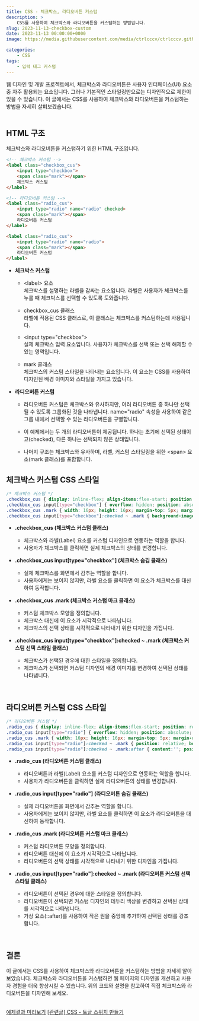 ```yaml
---
title: CSS - 체크박스, 라디오버튼 커스텀
description: >  
    CSS를 사용하여 체크박스와 라디오버튼을 커스텀하는 방법입니다.
slug: 2023-11-13-checkbox-custom
date: 2023-11-13 00:00:00+0000
image: https://media.githubusercontent.com/media/ctrlcccv/ctrlcccv.github.io/master/assets/img/post/2023-11-13-checkbox-custom.webp

categories:
    - CSS
tags:
    - 입력 태그 커스텀
---
```

웹 디자인 및 개발 프로젝트에서, 체크박스와 라디오버튼은 사용자 인터페이스(UI) 요소 중 자주 활용되는 요소입니다. 그러나 기본적인 스타일링만으로는 디자인적으로 제한이 있을 수 있습니다. 이 글에서는 CSS를 사용하여 체크박스와 라디오버튼을 커스텀하는 방법을 자세히 살펴보겠습니다.  
<br>

## HTML 구조
체크박스와 라디오버튼을 커스텀하기 위한 HTML 구조입니다.
```html
<!-- 체크박스 커스텀 -->
<label class="checkbox_cus">
    <input type="checkbox">
    <span class="mark"></span>
    체크박스 커스텀
</label>

<!-- 라디오버튼 커스텀 -->
<label class="radio_cus">
    <input type="radio" name="radio" checked>
    <span class="mark"></span>
    라디오버튼 커스텀
</label>

<label class="radio_cus">
    <input type="radio" name="radio">
    <span class="mark"></span>
    라디오버튼 커스텀
</label>
```
* **체크박스 커스텀**  
  * &lt;label&gt; 요소  
  체크박스를 설명하는 라벨을 감싸는 요소입니다. 라벨은 사용자가 체크박스를 누를 때 체크박스를 선택할 수 있도록 도와줍니다.

  * checkbox_cus 클래스  
  라벨에 적용된 CSS 클래스로, 이 클래스는 체크박스를 커스텀하는데 사용됩니다.

  * &lt;input type="checkbox"&gt;   
  실제 체크박스 입력 요소입니다. 사용자가 체크박스를 선택 또는 선택 해제할 수 있는 영역입니다.  

  * mark 클래스     
  체크박스의 커스텀 스타일을 나타내는 요소입니다. 이 요소는 CSS를 사용하여 디자인된 배경 이미지와 스타일을 가지고 있습니다.

* **라디오버튼 커스텀**
  * 라디오버튼 커스텀은 체크박스와 유사하지만, 여러 라디오버튼 중 하나만 선택될 수 있도록 그룹화된 것을 나타냅니다. name="radio" 속성을 사용하여 같은 그룹 내에서 선택할 수 있는 라디오버튼을 구별합니다.  

  * 이 예제에서는 두 개의 라디오버튼이 제공됩니다. 하나는 초기에 선택된 상태이고(checked), 다른 하나는 선택되지 않은 상태입니다.   

  * 나머지 구조는 체크박스와 유사하며, 라벨, 커스텀 스타일링을 위한 &lt;span&gt; 요소(mark 클래스)를 포함합니다.  

<script async src="https://pagead2.googlesyndication.com/pagead/js/adsbygoogle.js?client=ca-pub-8535540836842352" crossorigin="anonymous"></script>
<ins class="adsbygoogle"
     style="display:block; text-align:center;"
     data-ad-layout="in-article"
     data-ad-format="fluid"
     data-ad-client="ca-pub-8535540836842352"
     data-ad-slot="2974559225"></ins>
<script>
     (adsbygoogle = window.adsbygoogle || []).push({});
</script>

## 체크박스 커스텀 CSS 스타일
```css
/* 체크박스 커스텀 */
.checkbox_cus { display: inline-flex; align-items:flex-start; position: relative; font-size: 16px; cursor: pointer; } 
.checkbox_cus input[type="checkbox"] { overflow: hidden; position: absolute; width: 1px; height: 1px; margin: -1px; font-size: initial; clip: rect(0 0 0 0); } 
.checkbox_cus .mark { width: 16px; height: 16px; margin-top: 5px; margin-right: 8px; background:url('check.png') center center no-repeat; background-size: contain; } 
.checkbox_cus input[type="checkbox"]:checked ~ .mark { background-image: url('check_on.png'); } 
```
* **.checkbox_cus (체크박스 커스텀 클래스)**  
  * 체크박스와 라벨(Label) 요소를 커스텀 디자인으로 연동하는 역할을 합니다.  
  * 사용자가 체크박스를 클릭하면 실제 체크박스의 상태를 변경합니다.

* **.checkbox_cus input[type="checkbox"] (체크박스 숨김 클래스)**
  * 실제 체크박스를 화면에서 감추는 역할을 합니다.
  * 사용자에게는 보이지 않지만, 라벨 요소를 클릭하면 이 요소가 체크박스를 대신하여 동작합니다.

* **.checkbox_cus .mark (체크박스 커스텀 마크 클래스)**  
  * 커스텀 체크박스 모양을 정의합니다.
  * 체크박스 대신에 이 요소가 시각적으로 나타납니다.
  * 체크박스의 선택 상태를 시각적으로 나타내기 위한 디자인을 가집니다.

* **.checkbox_cus input[type="checkbox"]:checked ~ .mark (체크박스 커스텀 선택 스타일 클래스)**
  * 체크박스가 선택된 경우에 대한 스타일을 정의합니다.
  * 체크박스가 선택되면 커스텀 디자인의 배경 이미지를 변경하여 선택된 상태를 나타냅니다.  
<br>

## 라디오버튼 커스텀 CSS 스타일
```css
/* 라디오버튼 커스텀 */
.radio_cus { display: inline-flex; align-items:flex-start; position: relative; font-size: 16px; cursor: pointer; } 
.radio_cus input[type="radio"] { overflow: hidden; position: absolute; width: 1px; height: 1px; margin: -1px; font-size: initial; clip: rect(0 0 0 0); } 
.radio_cus .mark { width: 16px; height: 16px; margin-top: 5px; margin-right: 8px; background: #fff; border: 1px solid #ddd; border-radius:50%; } 
.radio_cus input[type="radio"]:checked ~ .mark { position: relative; border-color: #000; } 
.radio_cus input[type="radio"]:checked ~ .mark:after { content:''; position: absolute; top: 50%; left: 50%; width: 10px; height: 10px; background: #000; border-radius:50%; transform: translate(-50%,-50%); } 
```
* **.radio_cus (라디오버튼 커스텀 클래스)**
  * 라디오버튼과 라벨(Label) 요소를 커스텀 디자인으로 연동하는 역할을 합니다.
  * 사용자가 라디오버튼을 클릭하면 실제 라디오버튼의 상태를 변경합니다.

* **.radio_cus input[type="radio"] (라디오버튼 숨김 클래스)**
  * 실제 라디오버튼을 화면에서 감추는 역할을 합니다.
  * 사용자에게는 보이지 않지만, 라벨 요소를 클릭하면 이 요소가 라디오버튼을 대신하여 동작합니다.

* **.radio_cus .mark (라디오버튼 커스텀 마크 클래스)**
  * 커스텀 라디오버튼 모양을 정의합니다.
  * 라디오버튼 대신에 이 요소가 시각적으로 나타납니다.
  * 라디오버튼의 선택 상태를 시각적으로 나타내기 위한 디자인을 가집니다.

* **.radio_cus input[type="radio"]:checked ~ .mark (라디오버튼 커스텀 선택 스타일 클래스)**
  * 라디오버튼이 선택된 경우에 대한 스타일을 정의합니다.
  * 라디오버튼이 선택되면 커스텀 디자인의 테두리 색상을 변경하고 선택된 상태를 시각적으로 나타냅니다.
  * 가상 요소(::after)를 사용하여 작은 원을 중앙에 추가하여 선택된 상태를 강조합니다.  
<br>

## 결론
이 글에서는 CSS를 사용하여 체크박스와 라디오버튼을 커스텀하는 방법을 자세히 알아보았습니다. 체크박스와 라디오버튼을 커스텀하면 웹 페이지의 디자인을 개선하고 사용자 경험을 더욱 향상시킬 수 있습니다. 위의 코드와 설명을 참고하여 직접 체크박스와 라디오버튼을 디자인해 보세요.   
<br>

<div class="btn_wrap">
    <a href="https://ctrlcccv.github.io/ctrlcccv-demo/2023-11-13-checkbox-custom/">예제결과 미리보기</a>
    <a href="https://ctrlcccv.github.io/ctrlcccv-demo/2023-11-14-checkbox-toggle/">[관련글] CSS - 토글 스위치 만들기</a>
</div>